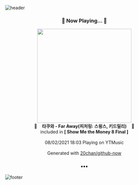 ![header](https://capsule-render.vercel.app/api?type=wave&height=170&section=header&text=Hi.%20I'm%20SHIFT&fontColor=090707&fontAlignX=45&fontAlignY=65&fontSize=100)

<h3 align="center">🎵 Now Playing... 🎵</h3>
<p align="center">
  <a href="https://music.youtube.com/watch?v=3jZP7aAZZ_E">
    <img width="300" src="https://lh3.googleusercontent.com/qA6k8zy2bDJY7YRQNtoGL3-RP0xKNtKY0S-PF-utt4uNEPOIZHzKEQ925t-azabDdWhwRoCeRmXP-ZfZ">
  </a>
  <br>
  🎵&nbsp&nbsp&nbsp <b>타쿠와 - Far Away(피처링: 스윙스, 키드밀리)</b> &nbsp&nbsp&nbsp🎵
  <br>
  included in <b>[ Show Me the Money 8 Final ]</b>
  
  <br />
  <br />
  08/02/2021 18:03 Playing on YTMusic
  <br />
  <br />
  Generated with <a href="https://github.com/20chan/github-now">20chan/github-now</a>
</p>

<h3 align="center">•••</h3>

![footer](https://capsule-render.vercel.app/api?type=wave&height=150&section=footer)
